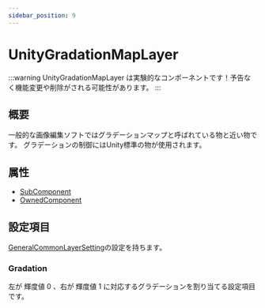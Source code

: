 ```yaml
---
sidebar_position: 9
---
```


# UnityGradationMapLayer

:::warning
UnityGradationMapLayer は実験的なコンポーネントです！予告なく機能変更や削除がされる可能性があります。
:::

## 概要

一般的な画像編集ソフトではグラデーションマップと呼ばれている物と近い物です。
グラデーションの制御にはUnity標準の物が使用されます。

## 属性

- [SubComponent](/docs/Reference/General/ComponentBasicBehavior.md#maincomponent-と-subcomponent)
- [OwnedComponent](/docs/Reference/General/ComponentBasicBehavior.md#ownedcomponent-と-annotationcomponent)

## 設定項目

[GeneralCommonLayerSetting](./GeneralCommonLayerSetting.md)の設定を持ちます。

### Gradation

左が 輝度値 0 、右が 輝度値 1 に対応するグラデーションを割り当てる設定項目です。
